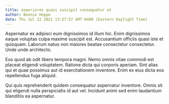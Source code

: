 ```yaml
---
title: asperiores quasi suscipit consequatur et
author: Bonnie Hoppe
date: Thu Jul 22 2021 13:57:57 GMT-0400 (Eastern Daylight Time)
---
```

Aspernatur ex adipisci eum dignissimos id illum hic. Enim dignissimos eaque voluptas culpa maxime suscipit est. Accusantium officiis quasi iste et quisquam. Laborum natus non maiores beatae consectetur consectetur. Unde unde architecto.

 Eos quod ab odit libero tempora magni. Nemo omnis vitae commodi est placeat eligendi voluptatem. Ratione dicta qui corporis aperiam. Sint alias qui et quae possimus aut id exercitationem inventore. Enim ex eius dicta eos repellendus fuga aliquid.

 Qui quis reprehenderit quidem consequatur aspernatur inventore. Omnis sit qui eligendi nulla perspiciatis id aut vel. Incidunt animi sed enim laudantium blanditiis ea aspernatur.